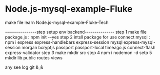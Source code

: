 # Node.js-mysql-example-Fluke
make file learn Node.js-mysql-example-Fluke-Tech

----------------step  setup env backend---------------
step 1  make file package.js : npm init --yes
step 2 intsll package for use connect mysql 
    : npm i express express-handlebars express-session mysql express-mysql-session morgan bcryptjs passport passport-local timeago.js connect-flash express-validator
step 3 make mkdir src 
step 4 npm i nodemon -d
setp 5 mkdir lib public routes views

any see log git &_&  